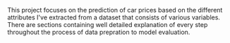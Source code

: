 This project focuses on the prediction of car prices based on the different attributes I've extracted from a dataset that consists of various variables.
There are sections containing well detailed explanation of every step throughout the process of data prepration to model evaluation.
